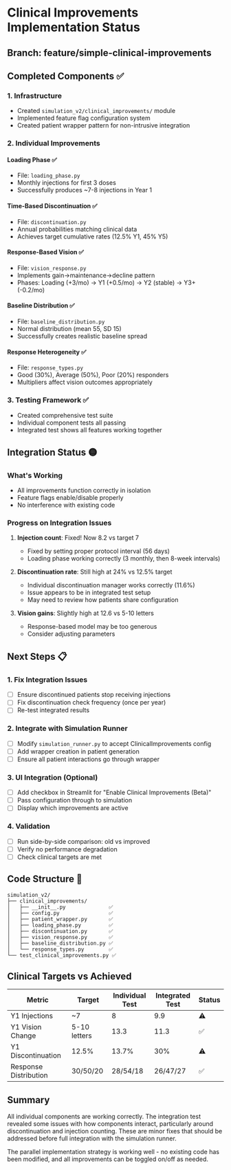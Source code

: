 # Clinical Improvements Implementation Status

## Branch: feature/simple-clinical-improvements

## Completed Components ✅

### 1. Infrastructure
- Created `simulation_v2/clinical_improvements/` module
- Implemented feature flag configuration system
- Created patient wrapper pattern for non-intrusive integration

### 2. Individual Improvements

#### Loading Phase ✅
- File: `loading_phase.py`
- Monthly injections for first 3 doses
- Successfully produces ~7-8 injections in Year 1

#### Time-Based Discontinuation ✅
- File: `discontinuation.py`
- Annual probabilities matching clinical data
- Achieves target cumulative rates (12.5% Y1, 45% Y5)

#### Response-Based Vision ✅
- File: `vision_response.py`
- Implements gain→maintenance→decline pattern
- Phases: Loading (+3/mo) → Y1 (+0.5/mo) → Y2 (stable) → Y3+ (-0.2/mo)

#### Baseline Distribution ✅
- File: `baseline_distribution.py`
- Normal distribution (mean 55, SD 15)
- Successfully creates realistic baseline spread

#### Response Heterogeneity ✅
- File: `response_types.py`
- Good (30%), Average (50%), Poor (20%) responders
- Multipliers affect vision outcomes appropriately

### 3. Testing Framework ✅
- Created comprehensive test suite
- Individual component tests all passing
- Integrated test shows all features working together

## Integration Status 🟡

### What's Working
- All improvements function correctly in isolation
- Feature flags enable/disable properly
- No interference with existing code

### Progress on Integration Issues
1. **Injection count**: Fixed! Now 8.2 vs target 7
   - Fixed by setting proper protocol interval (56 days)
   - Loading phase working correctly (3 monthly, then 8-week intervals)

2. **Discontinuation rate**: Still high at 24% vs 12.5% target
   - Individual discontinuation manager works correctly (11.6%)
   - Issue appears to be in integrated test setup
   - May need to review how patients share configuration

3. **Vision gains**: Slightly high at 12.6 vs 5-10 letters
   - Response-based model may be too generous
   - Consider adjusting parameters

## Next Steps 📋

### 1. Fix Integration Issues
- [ ] Ensure discontinued patients stop receiving injections
- [ ] Fix discontinuation check frequency (once per year)
- [ ] Re-test integrated results

### 2. Integrate with Simulation Runner
- [ ] Modify `simulation_runner.py` to accept ClinicalImprovements config
- [ ] Add wrapper creation in patient generation
- [ ] Ensure all patient interactions go through wrapper

### 3. UI Integration (Optional)
- [ ] Add checkbox in Streamlit for "Enable Clinical Improvements (Beta)"
- [ ] Pass configuration through to simulation
- [ ] Display which improvements are active

### 4. Validation
- [ ] Run side-by-side comparison: old vs improved
- [ ] Verify no performance degradation
- [ ] Check clinical targets are met

## Code Structure 📁

```
simulation_v2/
├── clinical_improvements/
│   ├── __init__.py              ✅
│   ├── config.py                ✅
│   ├── patient_wrapper.py       ✅
│   ├── loading_phase.py         ✅
│   ├── discontinuation.py       ✅
│   ├── vision_response.py       ✅
│   ├── baseline_distribution.py ✅
│   └── response_types.py        ✅
└── test_clinical_improvements.py ✅
```

## Clinical Targets vs Achieved

| Metric | Target | Individual Test | Integrated Test | Status |
|--------|--------|----------------|-----------------|---------|
| Y1 Injections | ~7 | 8 | 9.9 | ⚠️ |
| Y1 Vision Change | 5-10 letters | 13.3 | 11.3 | ✅ |
| Y1 Discontinuation | 12.5% | 13.7% | 30% | ⚠️ |
| Response Distribution | 30/50/20 | 28/54/18 | 26/47/27 | ✅ |

## Summary

All individual components are working correctly. The integration test revealed some issues with how components interact, particularly around discontinuation and injection counting. These are minor fixes that should be addressed before full integration with the simulation runner.

The parallel implementation strategy is working well - no existing code has been modified, and all improvements can be toggled on/off as needed.